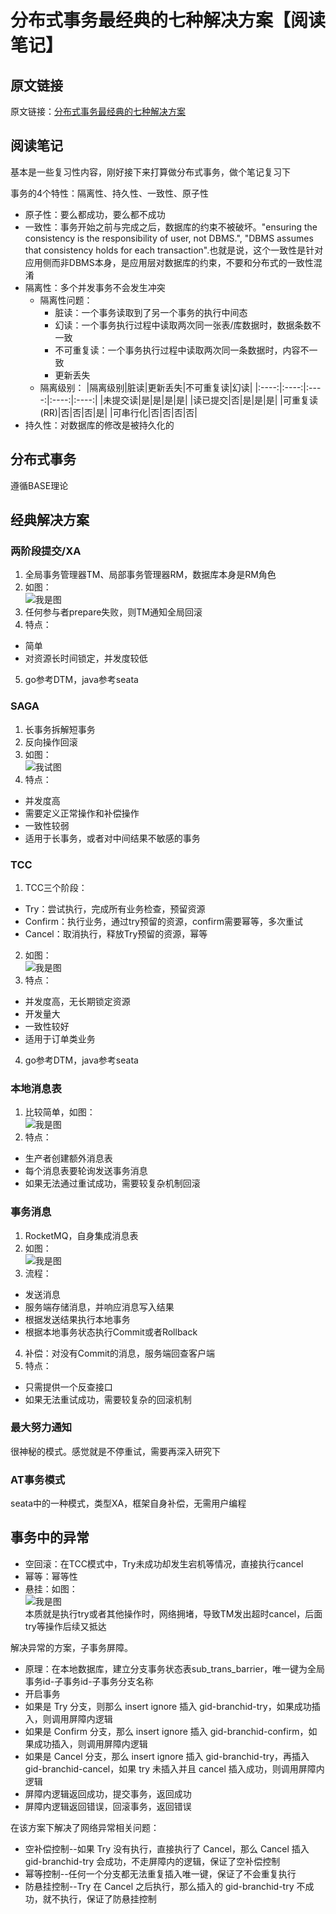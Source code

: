 <!--
 * @Descripttion: 
 * @version: 
 * @Author: cm.d
 * @Date: 2021-10-24 23:36:49
 * @LastEditors: cm.d
 * @LastEditTime: 2021-10-25 00:48:38
-->
# 分布式事务最经典的七种解决方案【阅读笔记】

## 原文链接

原文链接：[分布式事务最经典的七种解决方案](https://xie.infoq.cn/article/6f97df37b8df67a7619bb7c8a)

## 阅读笔记

基本是一些复习性内容，刚好接下来打算做分布式事务，做个笔记复习下  

事务的4个特性：隔离性、持久性、一致性、原子性  

+ 原子性：要么都成功，要么都不成功
+ 一致性：事务开始之前与完成之后，数据库的约束不被破坏。"ensuring the consistency is the responsibility of user, not DBMS.", "DBMS assumes that consistency holds for each transaction".也就是说，这个一致性是针对应用侧而非DBMS本身，是应用层对数据库的约束，不要和分布式的一致性混淆
+ 隔离性：多个并发事务不会发生冲突
  + 隔离性问题：
    + 脏读：一个事务读取到了另一个事务的执行中间态
    + 幻读：一个事务执行过程中读取两次同一张表/库数据时，数据条数不一致
    + 不可重复读：一个事务执行过程中读取两次同一条数据时，内容不一致
    + 更新丢失
  + 隔离级别：
    |隔离级别|脏读|更新丢失|不可重复读|幻读|
    |:----:|:----:|:----:|:----:|:----:|
    |未提交读|是|是|是|是|
    |读已提交|否|是|是|是|
    |可重复读(RR)|否|否|否|是|
    |可串行化|否|否|否|否|
+ 持久性：对数据库的修改是被持久化的

## 分布式事务

遵循BASE理论

## 经典解决方案

### 两阶段提交/XA

1. 全局事务管理器TM、局部事务管理器RM，数据库本身是RM角色
2. 如图：  
![我是图](https://static001.geekbang.org/infoq/f4/f4276209469eced239d37f2e3c6028a9.webp?x-oss-process=image/resize,p_80/format,jpg)
3. 任何参与者prepare失败，则TM通知全局回滚
4. 特点：
  + 简单
  + 对资源长时间锁定，并发度较低
5. go参考DTM，java参考seata

### SAGA

1. 长事务拆解短事务
2. 反向操作回滚
3. 如图：  
![我试图](https://static001.geekbang.org/infoq/5c/5ccbdf808958b856fce3700f87038f8f.webp?x-oss-process=image/resize,p_80/format,jpg)
4. 特点：
  + 并发度高
  + 需要定义正常操作和补偿操作
  + 一致性较弱
  + 适用于长事务，或者对中间结果不敏感的事务

### TCC

1. TCC三个阶段：
  + Try：尝试执行，完成所有业务检查，预留资源
  + Confirm：执行业务，通过try预留的资源，confirm需要幂等，多次重试
  + Cancel：取消执行，释放Try预留的资源，幂等
2. 如图：  
![我是图](https://static001.geekbang.org/infoq/87/8790678a95cf1d3f886c18bdca6c3241.webp?x-oss-process=image/resize,p_80/format,jpg)
3. 特点：
  + 并发度高，无长期锁定资源
  + 开发量大
  + 一致性较好
  + 适用于订单类业务
4. go参考DTM，java参考seata

### 本地消息表

1. 比较简单，如图：  
![我是图](https://static001.geekbang.org/infoq/86/86e54cb13310af7099d7e5f65e6f0f07.webp?x-oss-process=image/resize,p_80/format,jpg)
2. 特点：
+ 生产者创建额外消息表
+ 每个消息表要轮询发送事务消息
+ 如果无法通过重试成功，需要较复杂机制回滚

### 事务消息

1. RocketMQ，自身集成消息表
2. 如图：  
![我是图](https://static001.geekbang.org/infoq/90/904f6faf43fcabf5e9dc67213d5bfd7f.webp?x-oss-process=image/resize,p_80/format,jpg)
3. 流程：
+ 发送消息
+ 服务端存储消息，并响应消息写入结果
+ 根据发送结果执行本地事务
+ 根据本地事务状态执行Commit或者Rollback
4. 补偿：对没有Commit的消息，服务端回查客户端
5. 特点：
+ 只需提供一个反查接口
+ 如果无法重试成功，需要较复杂的回滚机制

### 最大努力通知

很神秘的模式。感觉就是不停重试，需要再深入研究下

### AT事务模式

seata中的一种模式，类型XA，框架自身补偿，无需用户编程

## 事务中的异常

+ 空回滚：在TCC模式中，Try未成功却发生宕机等情况，直接执行cancel
+ 幂等：幂等性
+ 悬挂：如图：  
![我是图](https://static001.geekbang.org/infoq/08/08f0fd42a584730a5bf941b3e7c8027e.webp?x-oss-process=image/resize,p_80/format,jpg)  
本质就是执行try或者其他操作时，网络拥堵，导致TM发出超时cancel，后面try等操作后续又抵达  
  
解决异常的方案，子事务屏障。
+ 原理：在本地数据库，建立分支事务状态表sub_trans_barrier，唯一键为全局事务id-子事务id-子事务分支名称
+ 开启事务
+ 如果是 Try 分支，则那么 insert ignore 插入 gid-branchid-try，如果成功插入，则调用屏障内逻辑
+ 如果是 Confirm 分支，那么 insert ignore 插入 gid-branchid-confirm，如果成功插入，则调用屏障内逻辑
+ 如果是 Cancel 分支，那么 insert ignore 插入 gid-branchid-try，再插入 gid-branchid-cancel，如果 try 未插入并且 cancel 插入成功，则调用屏障内逻辑
+ 屏障内逻辑返回成功，提交事务，返回成功
+ 屏障内逻辑返回错误，回滚事务，返回错误

在该方案下解决了网络异常相关问题：
+ 空补偿控制--如果 Try 没有执行，直接执行了 Cancel，那么 Cancel 插入 gid-branchid-try 会成功，不走屏障内的逻辑，保证了空补偿控制
+ 幂等控制--任何一个分支都无法重复插入唯一键，保证了不会重复执行
+ 防悬挂控制--Try 在 Cancel 之后执行，那么插入的 gid-branchid-try 不成功，就不执行，保证了防悬挂控制
